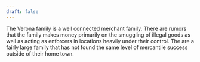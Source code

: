 ```yaml
---
draft: false
---
```

The Verona family is a well connected merchant family. There are rumors that the family makes money primarily on the smuggling of illegal goods as well as acting as enforcers in locations heavily under their control. The are a fairly large family that has not found the same level of mercantile success outside of their home town.
